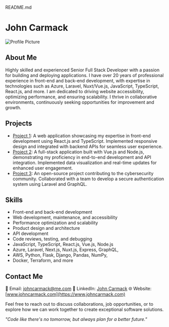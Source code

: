 README.md

# John Carmack

![Profile Picture](profile_picture.jpg)

## About Me

Highly skilled and experienced Senior Full Stack Developer with a passion for building and deploying applications. I have over 20 years of professional experience in front-end and back-end development, with expertise in technologies such as Azure, Laravel, Nuxt/Vue.js, JavaScript, TypeScript, React.js, and more. I am dedicated to driving website accessibility, optimizing performance, and ensuring scalability. I thrive in collaborative environments, continuously seeking opportunities for improvement and growth.

## Projects

- [Project 1](https://github.com/project1): A web application showcasing my expertise in front-end development using React.js and TypeScript. Implemented responsive design and integrated with backend APIs for seamless user experience.
- [Project 2](https://github.com/project2): A full-stack application built with Vue.js and Node.js, demonstrating my proficiency in end-to-end development and API integration. Implemented data visualization and real-time updates for enhanced user engagement.
- [Project 3](https://github.com/project3): An open-source project contributing to the cybersecurity community. Collaborated with a team to develop a secure authentication system using Laravel and GraphQL.

## Skills

- Front-end and back-end development
- Web development, maintenance, and accessibility
- Performance optimization and scalability
- Product design and architecture
- API development
- Code reviews, testing, and debugging
- JavaScript, TypeScript, React.js, Vue.js, Node.js
- Azure, Laravel, Next.js, Nuxt.js, Express, GraphQL,
- AWS, Python, Flask, Django, Pandas, NumPy,
- Docker, Terraform, and more

## Contact Me

📧 Email: johncarmack@me.com
💼 LinkedIn: [John Carmack](https://www.linkedin.com/in/johncarmack)
🌐 Website: [www.johncarmack.com](https://www.johncarmack.com)

Feel free to reach out to discuss collaborations, job opportunities, or to explore how we can work together to create exceptional software solutions.

_"Code like there's no tomorrow, but always plan for a better future."_
